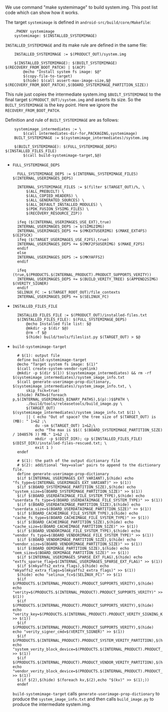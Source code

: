We use command "make systemimage" to build system.img. This post list code which can show how it works.

The target `systemimage` is defined in `android-src/build/core/Makefile`:

        .PHONY systemimage
        systemimage: $(INSTALLED_SYSTEMIMAGE)

`INSTALLED_SYSTEMIMAGE` and its make rule are defined in the same file:

        INSTALLED_SYSTEMIMAGE := $(PRODUCT_OUT)/system.img

        $(INSTALLED_SYSTEMIMAGE): $(BUILT_SYSTEMIMAGE) $(RECOVERY_FROM_BOOT_PATCH) | $(ACP)
            @echo "Install system fs image: $@"
            $(copy-file-to-target)
            $(hide) $(call assert-max-image-size,$@ $(RECOVERY_FROM_BOOT_PATCH),$(BOARD_SYSTEMIMAGE_PARTITION_SIZE))

This rule just copies the intermediate system.img `$BUILT_SYSTEMIMAGE` to the final target `$(PRODUCT_OUT)/system.img`
and asserts its size. So the `BUILT_SYSTEMIMAGE` is the key point. Here we ignore the `RECOVERY_FROM_BOOT_PATCH`.


Definition and rule of `BUILT_SYSTEMIMAGE` are as follows:

        systemimage_intermediates := \
            $(call intermediates-dir-for,PACKAGING,systemimage)
        BUILT_SYSTEMIMAGE := $(systemimage_intermediates)/system.img

        $(BUILT_SYSTEMIMAGE): $(FULL_SYSTEMIMAGE_DEPS) $(INSTALLED_FILES_FILE)
            $(call build-systemimage-target,$@)

* `FULL_SYSTEMIMAGE_DEPS`

        FULL_SYSTEMIMAGE_DEPS := $(INTERNAL_SYSTEMIMAGE_FILES) $(INTERNAL_USERIMAGES_DEPS)

        INTERNAL_SYSTEMIMAGE_FILES := $(filter $(TARGET_OUT)/%, \
            $(ALL_PREBUILT) \
            $(ALL_COPIED_HEADERS) \
            $(ALL_GENERATED_SOURCES) \
            $(ALL_DEFAULT_INSTALLED_MODULES) \
            $(PDK_FUSION_SYSIMG_FILES) \
            $(RECOVERY_RESOURCE_ZIP))

        ifeq ($(INTERNAL_USERIMAGES_USE_EXT),true)
        INTERNAL_USERIMAGES_DEPS := $(SIMG2IMG)
        INTERNAL_USERIMAGES_DEPS += $(MKEXTUSERIMG) $(MAKE_EXT4FS) $(E2FSCK)
        ifeq ($(TARGET_USERIMAGES_USE_F2FS),true)
        INTERNAL_USERIMAGES_DEPS += $(MKF2FSUSERIMG) $(MAKE_F2FS)
        endif
        else
        INTERNAL_USERIMAGES_DEPS := $(MKYAFFS2)
        endif

        ifeq (true,$(PRODUCTS.$(INTERNAL_PRODUCT).PRODUCT_SUPPORTS_VERITY))
        INTERNAL_USERIMAGES_DEPS += $(BUILD_VERITY_TREE) $(APPEND2SIMG) $(VERITY_SIGNER)
        endif
        SELINUX_FC := $(TARGET_ROOT_OUT)/file_contexts
        INTERNAL_USERIMAGES_DEPS += $(SELINUX_FC)

* `INSTALLED_FILES_FILE`

        INSTALLED_FILES_FILE := $(PRODUCT_OUT)/installed-files.txt
        $(INSTALLED_FILES_FILE): $(FULL_SYSTEMIMAGE_DEPS)
            @echo Installed file list: $@
            @mkdir -p $(dir $@)
            @rm -f $@
            $(hide) build/tools/fileslist.py $(TARGET_OUT) > $@

* `build-systemimage-target`

        # $(1): output file
        define build-systemimage-target
        @echo "Target system fs image: $(1)"
        $(call create-system-vendor-symlink)
        @mkdir -p $(dir $(1)) $(systemimage_intermediates) && rm -rf $(systemimage_intermediates)/system_image_info.txt
        $(call generate-userimage-prop-dictionary, $(systemimage_intermediates)/system_image_info.txt, \
            skip_fsck=true)
        $(hide) PATH=$(foreach p,$(INTERNAL_USERIMAGES_BINARY_PATHS),$(p):)$$PATH \
            ./build/tools/releasetools/build_image.py \
            $(TARGET_OUT) $(systemimage_intermediates)/system_image_info.txt $(1) \
            || ( echo "Out of space? the tree size of $(TARGET_OUT) is (MB): " 1>&2 ;\
                du -sm $(TARGET_OUT) 1>&2;\
                echo "The max is $$(( $(BOARD_SYSTEMIMAGE_PARTITION_SIZE) / 1048576 )) MB." 1>&2 ;\
                mkdir -p $(DIST_DIR); cp $(INSTALLED_FILES_FILE) $(DIST_DIR)/installed-files-rescued.txt; \
                exit 1 )
        endef

        # $(1): the path of the output dictionary file
        # $(2): additional "key=value" pairs to append to the dictionary file.
        define generate-userimage-prop-dictionary
        $(if $(INTERNAL_USERIMAGES_EXT_VARIANT),$(hide) echo "fs_type=$(INTERNAL_USERIMAGES_EXT_VARIANT)" >> $(1))
        $(if $(BOARD_SYSTEMIMAGE_PARTITION_SIZE),$(hide) echo "system_size=$(BOARD_SYSTEMIMAGE_PARTITION_SIZE)" >> $(1))
        $(if $(BOARD_USERDATAIMAGE_FILE_SYSTEM_TYPE),$(hide) echo "userdata_fs_type=$(BOARD_USERDATAIMAGE_FILE_SYSTEM_TYPE)" >> $(1))
        $(if $(BOARD_USERDATAIMAGE_PARTITION_SIZE),$(hide) echo "userdata_size=$(BOARD_USERDATAIMAGE_PARTITION_SIZE)" >> $(1))
        $(if $(BOARD_CACHEIMAGE_FILE_SYSTEM_TYPE),$(hide) echo "cache_fs_type=$(BOARD_CACHEIMAGE_FILE_SYSTEM_TYPE)" >> $(1))
        $(if $(BOARD_CACHEIMAGE_PARTITION_SIZE),$(hide) echo "cache_size=$(BOARD_CACHEIMAGE_PARTITION_SIZE)" >> $(1))
        $(if $(BOARD_VENDORIMAGE_FILE_SYSTEM_TYPE),$(hide) echo "vendor_fs_type=$(BOARD_VENDORIMAGE_FILE_SYSTEM_TYPE)" >> $(1))
        $(if $(BOARD_VENDORIMAGE_PARTITION_SIZE),$(hide) echo "vendor_size=$(BOARD_VENDORIMAGE_PARTITION_SIZE)" >> $(1))
        $(if $(BOARD_OEMIMAGE_PARTITION_SIZE),$(hide) echo "oem_size=$(BOARD_OEMIMAGE_PARTITION_SIZE)" >> $(1))
        $(if $(INTERNAL_USERIMAGES_SPARSE_EXT_FLAG),$(hide) echo "extfs_sparse_flag=$(INTERNAL_USERIMAGES_SPARSE_EXT_FLAG)" >> $(1))
        $(if $(mkyaffs2_extra_flags),$(hide) echo "mkyaffs2_extra_flags=$(mkyaffs2_extra_flags)" >> $(1))
        $(hide) echo "selinux_fc=$(SELINUX_FC)" >> $(1)
        $(if $(PRODUCTS.$(INTERNAL_PRODUCT).PRODUCT_SUPPORTS_VERITY),$(hide) echo "verity=$(PRODUCTS.$(INTERNAL_PRODUCT).PRODUCT_SUPPORTS_VERITY)" >> $(1))
        $(if $(PRODUCTS.$(INTERNAL_PRODUCT).PRODUCT_SUPPORTS_VERITY),$(hide) echo "verity_key=$(PRODUCTS.$(INTERNAL_PRODUCT).PRODUCT_VERITY_SIGNING_KEY)" >> $(1))
        $(if $(PRODUCTS.$(INTERNAL_PRODUCT).PRODUCT_SUPPORTS_VERITY),$(hide) echo "verity_signer_cmd=$(VERITY_SIGNER)" >> $(1))
        $(if $(PRODUCTS.$(INTERNAL_PRODUCT).PRODUCT_SYSTEM_VERITY_PARTITION),$(hide) echo "system_verity_block_device=$(PRODUCTS.$(INTERNAL_PRODUCT).PRODUCT_SYSTEM_VERITY_PARTITION)" >> $(1))
        $(if $(PRODUCTS.$(INTERNAL_PRODUCT).PRODUCT_VENDOR_VERITY_PARTITION),$(hide) echo "vendor_verity_block_device=$(PRODUCTS.$(INTERNAL_PRODUCT).PRODUCT_VENDOR_VERITY_PARTITION)" >> $(1))
        $(if $(2),$(hide) $(foreach kv,$(2),echo "$(kv)" >> $(1);))
        endef

    `build-systemimage-target` calls `generate-userimage-prop-dictionary` to produce the `system_image_info.txt` and then
    calls `build_image.py` to produce the intermediate system.img.
